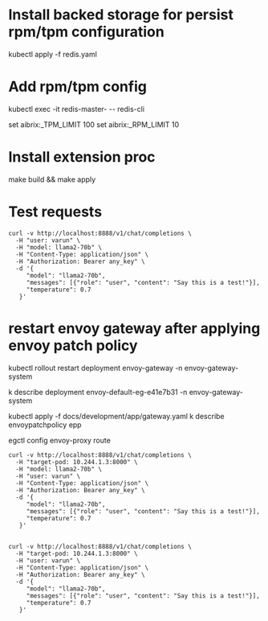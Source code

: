 # Install backed storage for persist rpm/tpm configuration
kubectl apply -f redis.yaml

# Add rpm/tpm config 
kubectl exec -it redis-master-<pod-name> -- redis-cli

set aibrix:<user-name>_TPM_LIMIT 100
set aibrix:<user-name>_RPM_LIMIT 10

# Install extension proc
make build && make apply

# Test requests
```shell
curl -v http://localhost:8888/v1/chat/completions \
  -H "user: varun" \
  -H "model: llama2-70b" \
  -H "Content-Type: application/json" \
  -H "Authorization: Bearer any_key" \
  -d '{
     "model": "llama2-70b",
     "messages": [{"role": "user", "content": "Say this is a test!"}],
     "temperature": 0.7
   }'
```

# restart envoy gateway after applying envoy patch policy
kubectl rollout restart deployment envoy-gateway -n envoy-gateway-system

k describe deployment envoy-default-eg-e41e7b31 -n envoy-gateway-system

kubectl apply -f docs/development/app/gateway.yaml 
k describe envoypatchpolicy epp

egctl config envoy-proxy route



```shell
curl -v http://localhost:8888/v1/chat/completions \
  -H "target-pod: 10.244.1.3:8000" \
  -H "model: llama2-70b" \
  -H "user: varun" \
  -H "Content-Type: application/json" \
  -H "Authorization: Bearer any_key" \
  -d '{
     "model": "llama2-70b",
     "messages": [{"role": "user", "content": "Say this is a test!"}],
     "temperature": 0.7
   }'


curl -v http://localhost:8888/v1/chat/completions \
  -H "target-pod: 10.244.1.3:8000" \
  -H "user: varun" \
  -H "Content-Type: application/json" \
  -H "Authorization: Bearer any_key" \
  -d '{
     "model": "llama2-70b",
     "messages": [{"role": "user", "content": "Say this is a test!"}],
     "temperature": 0.7
   }'
```